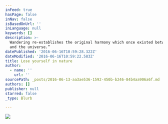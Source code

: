 ```yaml
---
inFeed: true
hasPage: false
inNav: false
isBasedOnUrl: ''
inLanguage: null
keywords: []
description: >-
  Wandering re-establishes the original harmony which once existed between man
  and the universe.”
datePublished: '2016-06-16T10:59:28.322Z'
dateModified: '2016-06-16T10:59:22.583Z'
title: Lose yourself in nature
author:
  - name: ''
    url: ''
sourcePath: _posts/2016-06-13-aa3ae536-1592-450b-b246-84b4aa906a6f.md
authors: []
publisher: null
starred: false
_type: Blurb

---
```

![](https://the-grid-user-content.s3-us-west-2.amazonaws.com/1910816f-1c9c-42de-9f4d-e0ff44d2815e.jpg)